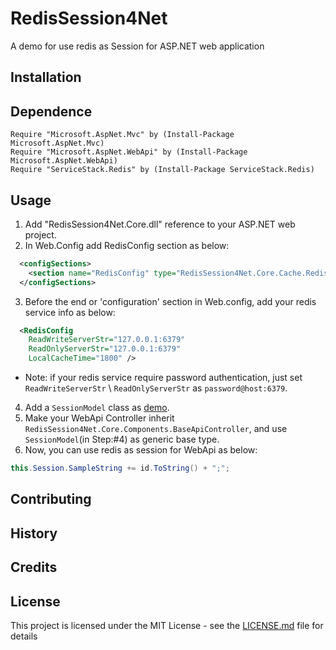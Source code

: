 # RedisSession4Net

A demo for use redis as Session for ASP.NET web application

## Installation

## Dependence
    Require "Microsoft.AspNet.Mvc" by (Install-Package Microsoft.AspNet.Mvc)
    Require "Microsoft.AspNet.WebApi" by (Install-Package Microsoft.AspNet.WebApi)
    Require "ServiceStack.Redis" by (Install-Package ServiceStack.Redis)

## Usage
1.  Add "RedisSession4Net.Core.dll" reference to your ASP.NET web project.
2.  In Web.Config add RedisConfig section as below:
```xml
  <configSections>
    <section name="RedisConfig" type="RedisSession4Net.Core.Cache.RedisConfig" />
  </configSections>
```

3.	Before the end or 'configuration' section in Web.config, add your redis service info as below:
```xml
  <RedisConfig 
  	ReadWriteServerStr="127.0.0.1:6379" 
    ReadOnlyServerStr="127.0.0.1:6379" 
    LocalCacheTime="1800" />
```

* Note: if your redis service require password authentication, just set ```ReadWriteServerStr``` \ ```ReadOnlyServerStr``` as  ```password@host:6379```.
  
4.	Add a ```SessionModel``` class as [demo](demo/RedisSession4Net.Web/Models/SessionModel.cs).
5.	Make your WebApi Controller inherit ```RedisSession4Net.Core.Components.BaseApiController```, and use ```SessionModel```(in Step:#4) as generic base type.
6.	Now, you can use redis as session for WebApi as below:
```c#
this.Session.SampleString += id.ToString() + ";";
```

## Contributing

## History

## Credits

## License
This project is licensed under the MIT License - see the [LICENSE.md](LICENSE.md) file for details
